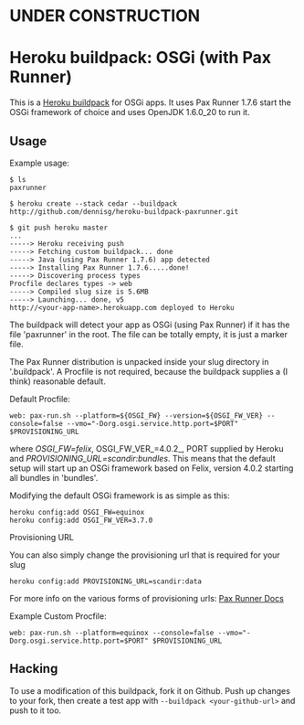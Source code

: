 UNDER CONSTRUCTION
=========================

Heroku buildpack: OSGi (with Pax Runner)
=========================

This is a [Heroku buildpack](http://devcenter.heroku.com/articles/buildpack) for OSGi apps.
It uses Pax Runner 1.7.6 start the OSGi framework of choice and uses OpenJDK 1.6.0_20 to run it.

Usage
-----

Example usage:

    $ ls
    paxrunner

    $ heroku create --stack cedar --buildpack http://github.com/dennisg/heroku-buildpack-paxrunner.git
    
    $ git push heroku master
    ...
	-----> Heroku receiving push
	-----> Fetching custom buildpack... done
	-----> Java (using Pax Runner 1.7.6) app detected
	-----> Installing Pax Runner 1.7.6.....done!
	-----> Discovering process types
    Procfile declares types -> web
	-----> Compiled slug size is 5.6MB
	-----> Launching... done, v5
    http://<your-app-name>.herokuapp.com deployed to Heroku

The buildpack will detect your app as OSGi (using Pax Runner) if it has the file 'paxrunner' in the root. The file can be totally empty, it is just a marker file.

The Pax Runner distribution is unpacked inside your slug directory in '.buildpack'. A Procfile is not required, because the buildpack supplies a (I think) reasonable default.

Default Procfile:

	web: pax-run.sh --platform=${OSGI_FW} --version=${OSGI_FW_VER} --console=false --vmo="-Dorg.osgi.service.http.port=$PORT" $PROVISIONING_URL
	
where _OSGI_FW=felix_, OSGI_FW_VER_=4.0.2_, PORT supplied by Heroku and _PROVISIONING_URL=scandir:bundles_. This means that the default setup will start up an OSGi framework based on Felix, version 4.0.2 starting all bundles in 'bundles'.

Modifying the default OSGi framework is as simple as this:

	heroku config:add OSGI_FW=equinox
	heroku config:add OSGI_FW_VER=3.7.0


Provisioning URL

You can also simply change the provisioning url that is required for your slug

	heroku config:add PROVISIONING_URL=scandir:data
	
For more info on the various forms of provisioning urls: [Pax Runner Docs](http://team.ops4j.org/wiki/display/paxrunner/User+guide)
	
Example Custom Procfile:

	web: pax-run.sh --platform=equinox --console=false --vmo="-Dorg.osgi.service.http.port=$PORT" $PROVISIONING_URL


Hacking
-------

To use a modification of this buildpack, fork it on Github. Push up changes to your fork, then create a test app with `--buildpack <your-github-url>` and push to it too.
